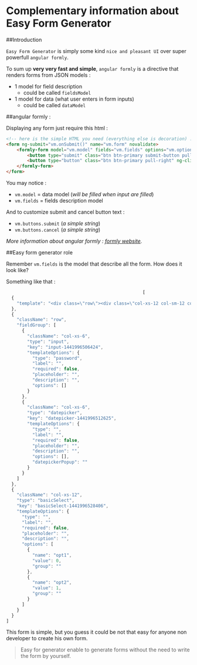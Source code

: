 Complementary information about Easy Form Generator
====

##Introduction

`Easy Form Generator` is simply some kind `nice and pleasant UI` over super powerfull `angular formly`.

To sum up **very very fast and simple**, `angular formly` is a directive that renders forms from JSON models : 
- 1 model for field description
	- could be called `fieldsModel` 
- 1 model for data (what user enters in form inputs)
	- could be called `dataModel`

##angular formly :

Displaying any form just require this html :

```html
<!-- here is the simple HTML you need (everything else is decoration) : --> 
<form ng-submit="vm.onSubmit()" name="vm.form" novalidate> 
	<formly-form model="vm.model" fields="vm.fields" options="vm.options" form="vm.form"> 
		<button type="submit" class="btn btn-primary submit-button pull-right" ng-disabled="vm.form.$invalid">{{vm.buttons.submit}}</button> 
		<button type="button" class="btn btn-primary pull-right" ng-click="vm.options.resetModel()">{{vm.buttons.cancel}}</button> 
	</formly-form> 
</form>
```

You may notice :

- `vm.model` 	= data model (*will be filled when input are filled*)
- `vm.fields` = fields description model

And to customize submit and cancel button text :

- `vm.buttons.submit` (*a simple string*)
- `vm.buttons.cancel` (*a simple string*)

*More information about angular formly : [formly website](http://angular-formly.com).*

##Easy form generator role

Remember `vm.fields` is the model that describe all the form.
How does it look like?

Something like that :
```javascript
													[
  {
    "template": "<div class=\"row\"><div class=\"col-xs-12 col-sm-12 col-md-12 col-lg-12\"><h2 class=\"text-center\">Super nice Forms<h2></div></div><hr/>"
  },
  {
    "className": "row",
    "fieldGroup": [
      {
        "className": "col-xs-6",
        "type": "input",
        "key": "input-1441996506424",
        "templateOptions": {
          "type": "password",
          "label": "",
          "required": false,
          "placeholder": "",
          "description": "",
          "options": []
        }
      },
      {
        "className": "col-xs-6",
        "type": "datepicker",
        "key": "datepicker-1441996512625",
        "templateOptions": {
          "type": "",
          "label": "",
          "required": false,
          "placeholder": "",
          "description": "",
          "options": [],
          "datepickerPopup": ""
        }
      }
    ]
  },
  {
    "className": "col-xs-12",
    "type": "basicSelect",
    "key": "basicSelect-1441996528406",
    "templateOptions": {
      "type": "",
      "label": "",
      "required": false,
      "placeholder": "",
      "description": "",
      "options": [
        {
          "name": "opt1",
          "value": 0,
          "group": ""
        },
        {
          "name": "opt2",
          "value": 1,
          "group": ""
        }
      ]
    }
  }
]
```

This form is simple, but you guess it could be not that easy for anyone non developer to create his own form.

>Easy for generator enable to generate forms without the need to write the form by yourself.
 

